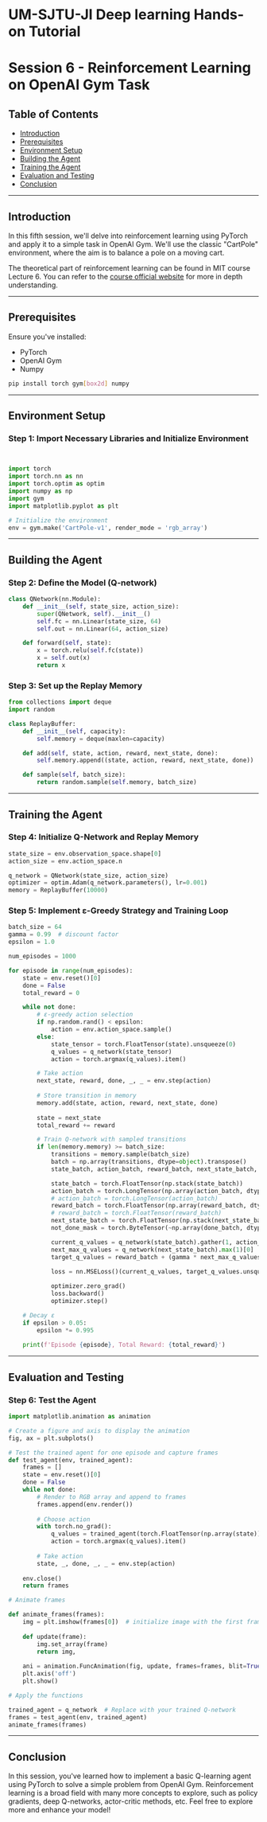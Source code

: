 # UM-SJTU-JI Deep learning Hands-on Tutorial 
# Session 6 - Reinforcement Learning on OpenAI Gym Task

## Table of Contents

- [Introduction](#introduction)
- [Prerequisites](#prerequisites)
- [Environment Setup](#environment-setup)
- [Building the Agent](#building-the-agent)
- [Training the Agent](#training-the-agent)
- [Evaluation and Testing](#evaluation-and-testing)
- [Conclusion](#conclusion)

---

## Introduction

In this fifth session, we'll delve into reinforcement learning using PyTorch and apply it to a simple task in OpenAI Gym. We'll use the classic "CartPole" environment, where the aim is to balance a pole on a moving cart.

The theoretical part of reinforcement learning can be found in MIT course Lecture 6. You can refer to the [course official website](http://introtodeeplearning.com/) for more in depth understanding.

---

## Prerequisites

Ensure you've installed:

- PyTorch
- OpenAI Gym
- Numpy

```bash
pip install torch gym[box2d] numpy
```

---

## Environment Setup

### Step 1: Import Necessary Libraries and Initialize Environment


```python


import torch
import torch.nn as nn
import torch.optim as optim
import numpy as np
import gym
import matplotlib.pyplot as plt

# Initialize the environment
env = gym.make('CartPole-v1', render_mode = 'rgb_array')
```

---

## Building the Agent

### Step 2: Define the Model (Q-network)

```python
class QNetwork(nn.Module):
    def __init__(self, state_size, action_size):
        super(QNetwork, self).__init__()
        self.fc = nn.Linear(state_size, 64)
        self.out = nn.Linear(64, action_size)

    def forward(self, state):
        x = torch.relu(self.fc(state))
        x = self.out(x)
        return x
```

### Step 3: Set up the Replay Memory

```python
from collections import deque
import random

class ReplayBuffer:
    def __init__(self, capacity):
        self.memory = deque(maxlen=capacity)

    def add(self, state, action, reward, next_state, done):
        self.memory.append((state, action, reward, next_state, done))

    def sample(self, batch_size):
        return random.sample(self.memory, batch_size)
```

---

## Training the Agent

### Step 4: Initialize Q-Network and Replay Memory

```python
state_size = env.observation_space.shape[0]
action_size = env.action_space.n

q_network = QNetwork(state_size, action_size)
optimizer = optim.Adam(q_network.parameters(), lr=0.001)
memory = ReplayBuffer(10000)
```

### Step 5: Implement ε-Greedy Strategy and Training Loop

```python
batch_size = 64
gamma = 0.99  # discount factor
epsilon = 1.0

num_episodes = 1000

for episode in range(num_episodes):
    state = env.reset()[0]
    done = False
    total_reward = 0

    while not done:
        # ε-greedy action selection
        if np.random.rand() < epsilon:
            action = env.action_space.sample()
        else:
            state_tensor = torch.FloatTensor(state).unsqueeze(0)
            q_values = q_network(state_tensor)
            action = torch.argmax(q_values).item()

        # Take action
        next_state, reward, done, _, _ = env.step(action)
        
        # Store transition in memory
        memory.add(state, action, reward, next_state, done)
        
        state = next_state
        total_reward += reward

        # Train Q-network with sampled transitions
        if len(memory.memory) >= batch_size:
            transitions = memory.sample(batch_size)
            batch = np.array(transitions, dtype=object).transpose()
            state_batch, action_batch, reward_batch, next_state_batch, done_batch = batch

            state_batch = torch.FloatTensor(np.stack(state_batch))
            action_batch = torch.LongTensor(np.array(action_batch, dtype=np.int32))
            # action_batch = torch.LongTensor(action_batch)
            reward_batch = torch.FloatTensor(np.array(reward_batch, dtype=np.float32))
            # reward_batch = torch.FloatTensor(reward_batch)
            next_state_batch = torch.FloatTensor(np.stack(next_state_batch))
            not_done_mask = torch.ByteTensor(~np.array(done_batch, dtype=np.uint8))

            current_q_values = q_network(state_batch).gather(1, action_batch.unsqueeze(1))
            next_max_q_values = q_network(next_state_batch).max(1)[0]
            target_q_values = reward_batch + (gamma * next_max_q_values * not_done_mask)

            loss = nn.MSELoss()(current_q_values, target_q_values.unsqueeze(1))
            
            optimizer.zero_grad()
            loss.backward()
            optimizer.step()

    # Decay ε
    if epsilon > 0.05:
        epsilon *= 0.995
    
    print(f'Episode {episode}, Total Reward: {total_reward}')
```

---

## Evaluation and Testing

### Step 6: Test the Agent
```python
import matplotlib.animation as animation

# Create a figure and axis to display the animation
fig, ax = plt.subplots()

# Test the trained agent for one episode and capture frames
def test_agent(env, trained_agent):
    frames = []
    state = env.reset()[0]
    done = False
    while not done:
        # Render to RGB array and append to frames
        frames.append(env.render())
        
        # Choose action
        with torch.no_grad():
            q_values = trained_agent(torch.FloatTensor(np.array(state)).unsqueeze(0))
            action = torch.argmax(q_values).item()
        
        # Take action
        state, _, done, _, _ = env.step(action)
    
    env.close()
    return frames

# Animate frames

def animate_frames(frames):
    img = plt.imshow(frames[0])  # initialize image with the first frame
    
    def update(frame):
        img.set_array(frame)
        return img,
    
    ani = animation.FuncAnimation(fig, update, frames=frames, blit=True, interval=50)
    plt.axis('off')
    plt.show()

# Apply the functions

trained_agent = q_network  # Replace with your trained Q-network
frames = test_agent(env, trained_agent)
animate_frames(frames)
```
---

## Conclusion

In this session, you've learned how to implement a basic Q-learning agent using PyTorch to solve a simple problem from OpenAI Gym. Reinforcement learning is a broad field with many more concepts to explore, such as policy gradients, deep Q-networks, actor-critic methods, etc. Feel free to explore more and enhance your model!
